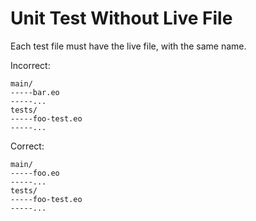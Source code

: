 # Unit Test Without Live File

Each test file must have the live file, with the same name.

Incorrect:

```text
main/
-----bar.eo
-----...
tests/
-----foo-test.eo
-----...
```

Correct:

```text
main/
-----foo.eo
-----...
tests/
-----foo-test.eo
-----...
```
